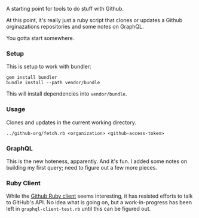 A starting point for tools to do stuff with Github.

At this point, it's really just a ruby script that clones or updates a Github orginazations repositories and some notes on GraphQL.

You gotta start somewhere.

### Setup

This is setup to work with bundler:

    gem install bundler
    bundle install --path vendor/bundle

This will install dependencies into `vendor/bundle`.

### Usage

Clones and updates in the current working directory.

    ../github-org/fetch.rb <organization> <github-access-token>

### GraphQL

This is the new hoteness, apparently. And it's fun. I added some notes
on building my first query; need to figure out a few more pieces.

### Ruby Client

While the [Github Ruby client](https://github.com/github/graphql-client)
seems interesting, it has resisted efforts to talk to GitHub's API. No
idea what is going on, but a work-in-progress has been left in
`graphql-client-test.rb` until this can be figured out.
